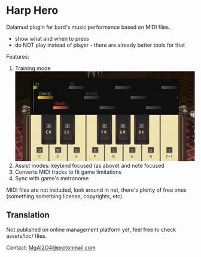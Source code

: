# Harp Hero

Dalamud plugin for bard's music performance based on MIDI files.
* show what and when to press
* do NOT play instead of player - there are already better tools for that

Features:
1. Training mode  
![](/assets/bindings.gif)  
2. Assist modes: keybind focused (as above) and note focused
3. Converts MIDI tracks to fit game limitations
4. Sync with game's metronome

MIDI files are not included, look around in net, there's plenty of free ones   
(something something license, copyrights, etc)

## Translation

Not published on online management platform yet, feel free to check assets/loc/ files.

Contact: MgAl2O4@protonmail.com
